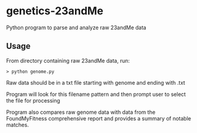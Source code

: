 # genetics-23andMe
Python program to parse and analyze raw 23andMe data

## Usage
From directory containing raw 23andMe data, run:

    > python genome.py

Raw data should be in a txt file starting with genome and ending with .txt

Program will look for this filename pattern and then prompt user to select the
file for processing

Program also compares raw genome data with data from the FoundMyFitness comprehensive
report and provides a summary of notable matches.

